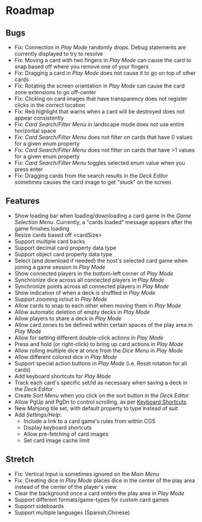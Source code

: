 # Roadmap

## Bugs
- Fix: Connection in *Play Mode* randomly drops. Debug statements are currently displayed to try to resolve
- Fix: Moving a card with two fingers in *Play Mode* can cause the card to snap based off where you remove one of your fingers
- Fix: Dragging a card in *Play Mode* does not cause it to go on top of other cards
- Fix: Rotating the screen orientation in *Play Mode* can cause the card zone extensions to go off-center
- Fix: Clicking on card images that have transparency does not register clicks in the correct location
- Fix: Red highlight that warns when a card will be destroyed does not appear consistently
- Fix: *Card Search/Filter Menu* in landscape mode does not use entire horizontal space
- Fix: *Card Search/Filter Menu* does not filter on cards that have 0 values for a given enum property
- Fix: *Card Search/Filter Menu* does not filter on cards that have >1 values for a given enum property
- Fix: *Card Search/Filter Menu* toggles selected enum value when you press enter
- Fix: Dragging cards from the search results in the *Deck Editor* sometimes causes the card image to get "stuck" on the screen

## Features
- Show loading bar when loading/downloading a card game in the *Game Selection Menu*. Currently, a "cards loaded" message appears after the game finishes loading
- Resize cards based off \<cardSize\>
- Support multiple card backs
- Support decimal card property data type
- Support object card property data type
- Select (and download if needed) the host's selected card game when joining a game session in *Play Mode*
- Show connected players in the bottom-left corner of *Play Mode*
- Synchronize dice across all connected players in *Play Mode*
- Synchronize points across all connected players in *Play Mode*
- Show indication of when a deck is shuffled in *Play Mode*
- Support zooming in/out in *Play Mode*
- Allow cards to snap to each other when moving them in *Play Mode*
- Allow automatic deletion of empty decks in *Play Mode*
- Allow players to share a deck in *Play Mode*
- Allow card zones to be defined within certain spaces of the play area in *Play Mode*
- Allow for setting different double-click actions in *Play Mode*
- Press and hold (or right-click) to bring up card actions in *Play Mode*
- Allow rolling multiple dice at once from the *Dice Menu* in *Play Mode*
- Allow different colored dice in *Play Mode*
- Support special action buttons in *Play Mode* (i.e. Reset rotation for all cards)
- Add keyboard shortcuts for *Play Mode*
- Track each card's specific set/id as necessary when saving a deck in the *Deck Editor*
- Create *Sort Menu* when you click on the sort button in the *Deck Editor*
- Allow PgUp and PgDn to control scrolling, as per [Keyboard Shortcuts](KEYBOARD.md)
- New Mahjong tile set, with default property to type instead of suit
- Add *Settings/Help*:
  - Include a link to a card game's rules from within CGS
  - Display keyboard shortcuts
  - Allow pre-fetching of card images
  - Set card image cache limit

## Stretch
- Fix: Vertical Input is sometimes ignored on the *Main Menu*
- Fix: Creating dice in *Play Mode* places dice in the center of the play area instead of the center of the player's view
- Clear the background once a card enters the play area in *Play Mode*
- Support different formats/game-types for custom card games
- Support sideboards
- Support multiple languages (Spanish,Chinese)

